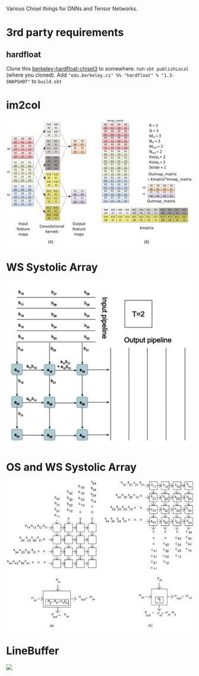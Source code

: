 Various Chisel things for DNNs and Tensor Networks.

# 3rd party requirements

## hardfloat

Clone this [berkeley-hardfloat-chisel3](https://github.com/sifive/berkeley-hardfloat-chisel3) to somewhere.
run `sbt publishLocal` (where you cloned).
Add `"edu.berkeley.cs" %% "hardfloat" % "1.3-SNAPSHOT"` to `build.sbt`

# im2col

![](readme/im2col.jpeg)

# WS Systolic Array

![](readme/WS_systolic_array.png)

# OS and WS Systolic Array

![](readme/OS_and_WS_systolic_array.png)

# LineBuffer

![](readme/linebuffer.gif)

